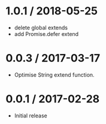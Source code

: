 1.0.1 / 2018-05-25
==================
  * delete global extends
  * add Promise.defer extend


0.0.3 / 2017-03-17
==================
  * Optimise String extend function.

0.0.1 / 2017-02-28
==================
  * Initial release